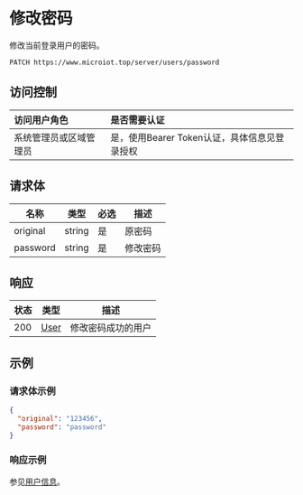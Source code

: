 # 修改密码

修改当前登录用户的密码。

``` HTTP
PATCH https://www.microiot.top/server/users/password
```
## 访问控制

| 访问用户角色           | 是否需要认证                                 |
| :--------------------- | :------------------------------------------- |
| 系统管理员或区域管理员 | 是，使用Bearer Token认证，具体信息见登录授权 |

## 请求体

| 名称     | 类型   | 必选 | 描述     |
| -------- | ------ | ---- | -------- |
| original | string | 是   | 原密码   |
| password | string | 是   | 修改密码 |

## 响应

| 状态 | 类型          | 描述           |
| ---- | ------------- | -------------- |
| 200  | [User](adduser.md#user) | 修改密码成功的用户 |

## 示例

### 请求体示例

``` JSON
{
  "original": "123456",
  "password": "password"
}
```

### 响应示例

参见[用户信息](adduser.md#_7)。
